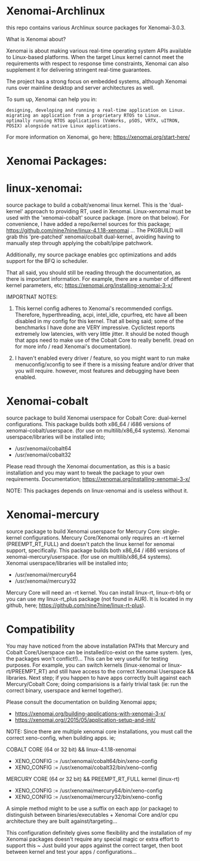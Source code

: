 # Xenomai-Archlinux

this repo contains various Archlinux source packages for Xenomai-3.0.3. 

What is Xenomai about?

Xenomai is about making various real-time operating system APIs available to Linux-based platforms. When the target Linux kernel cannot meet the requirements with respect to response time constraints, Xenomai can also supplement it for delivering stringent real-time guarantees.

The project has a strong focus on embedded systems, although Xenomai runs over mainline desktop and server architectures as well.

To sum up, Xenomai can help you in:

    designing, developing and running a real-time application on Linux.
    migrating an application from a proprietary RTOS to Linux.
    optimally running RTOS applications (VxWorks, pSOS, VRTX, uITRON, POSIX) alongside native Linux applications.

For more information on Xenomai, go here; https://xenomai.org/start-here/

# Xenomai Packages:

# linux-xenomai: 

source package to build a cobalt/xenomai linux kernel. This is the 'dual-kernel' approach to providing RT, used in Xenomai.
Linux-xenomai must be used with the 'xenomai-cobalt' source package. (more on that below). For convenience, I have added a repo/kernel sources for this package; https://github.com/nine7nine/linux-4.1.18-xenomai ... The PKGBUILD will grab this 'pre-patched' xenomai/cobalt dual-kernel, avoiding having to manually step through applying the cobalt/ipipe patchwork.

Additionally, my source package enables gcc optimizations and adds support for the BFQ io scheduler.

That all said, you should still be reading through the documentation, as there is important information. For example, there are a number of different kernel parameters, etc; https://xenomai.org/installing-xenomai-3-x/

IMPORTNAT NOTES: 

1. This kernel config adheres to Xenomai's recommended configs. Therefore, hyperthreading, acpi, intel_idle, cpurfreq, etc have all been disabled in my config for this kernel. That all being said; some of the benchmarks I have done are VERY impressive. Cyclictest reports extremely low latencies, with very little jitter. It should be noted though that apps need to make use of the Cobalt Core to really benefit. (read on for more info / read Xenomai's documentation).

2. I haven't enabled every driver / feature, so you might want to run make menuconfig/xconfig to see if there is a missing feature and/or driver that you will require. however, most features and debugging have been enabled.

# Xenomai-cobalt

source package to build Xenomai userspace for Cobalt Core: dual-kernel configurations. This package builds both x86_64 / i686 versions of xenomai-cobalt/userspace. (for use on multilib/x86_64 systems). Xenomai userspace/libraries will be installed into;

* /usr/xenomai/cobalt64
* /usr/xenomai/cobalt32

Please read through the Xenomai documentation, as this is a basic installation and you may want to tweak the package to your own requirements. Documentation; https://xenomai.org/installing-xenomai-3-x/

NOTE: This packages depends on linux-xenomai and is useless without it.

# Xenomai-mercury

source package to build Xenomai userspace for Mercury Core: single-kernel configurations. Mercury Core/Xenomai only requires an -rt kernel (PREEMPT_RT_FULL) and doesn't patch the linux kernel for xenomai support, specifically. This package builds both x86_64 / i686 versions of xenomai-mercury/userspace. (for use on multilib/x86_64 systems). Xenomai userspace/libraries will be installed into;

* /usr/xenomai/mercury64
* /usr/xenomai/mercury32

Mercury Core will need an -rt kernel. You can install linux-rt, linux-rt-bfq or you can use my linux-rt_plus package (not found in AUR). It is located in my github, here; https://github.com/nine7nine/linux-rt-plus). 

# Compatibility

You may have noticed from the above installation PATHs that Mercury and Cobalt Core/Userspace can be installed/co-exist on 
the same system. (yes, the packages won't conflict!)... This can be very useful for testing purposes. For example, you can
switch kernels (linux-xenomai or linux-rt/PREEMPT_RT) and still have access to the correct Xenomai Userspace && libraries.
Next step; if you happen to have apps correctly built against each Mercury/Cobalt Core; doing comparisions is a fairly
trivial task (ie: run the correct binary, userspace and kernel together).

Please consult the documentation on building Xenomai apps; 

* https://xenomai.org/building-applications-with-xenomai-3-x/
* https://xenomai.org//2015/05/application-setup-and-init/

NOTE: Since there are multiple xenomai core installations, you must call the correct xeno-config, when building apps. ie;

COBALT CORE (64 or 32 bit) && linux-4.1.18-xenomai

* XENO_CONFIG := /usr/xenomai/cobalt64/bin/xeno-config
* XENO_CONFIG := /usr/xenomai/cobalt32/bin/xeno-config

MERCURY CORE (64 or 32 bit) && PREEMPT_RT_FULL kernel (linux-rt)

* XENO_CONFIG := /usr/xenomai/mercury64/bin/xeno-config
* XENO_CONFIG := /usr/xenomai/mercury32/bin/xeno-config

A simple method might to be use a suffix on each app (or package) to distinguish between binaries/executables + Xenomai Core and/or cpu architecture they are built against/targeting...

This configuration definitely gives some flexibility and the installation of my Xenomai packages doesn't require any 
special magic or extra effort to support this ~ Just build your apps against the correct target, then boot between kernel and test your apps / configurations... 
